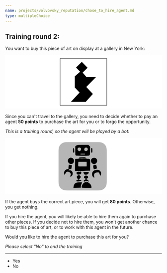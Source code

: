 ```yaml
---
name: projects/volvovsky_reputation/chose_to_hire_agent.md
type: multipleChoice
---
```


## Training round 2:

You want to buy this piece of art on display at a gallery in New York:

![purchase image](projects/volvovsky_reputation/Tangram_A6.jpg)

Since you can't travel to the gallery, you need to decide whether to pay an agent **50 points** to purchase the art for you or to forgo the opportunity.

_This is a training round, so the agent will be played by a bot:_

![robot image](projects/volvovsky_reputation/robot_icon.jpg)

If the agent buys the correct art piece, you will get **80 points**. Otherwise, you get nothing.

If you hire the agent, you will likely be able to hire them again to purchase other pieces. If you decide not to hire them, you won't get another chance to buy this piece of art, or to work with this agent in the future.

Would you like to hire the agent to purchase this art for you?

_Please select "No" to end the training_

---

- Yes
- No
